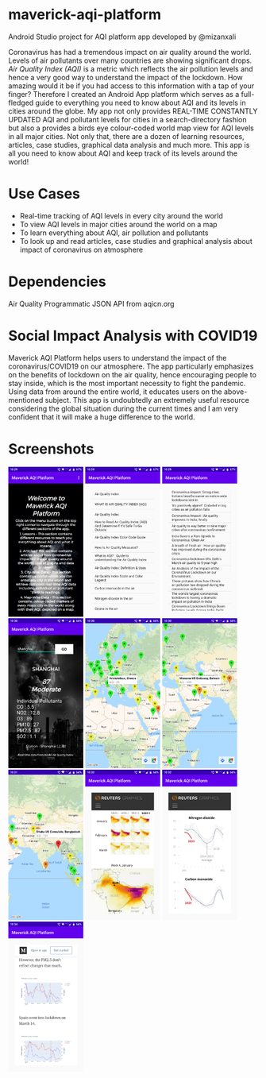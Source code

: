 # maverick-aqi-platform
Android Studio project for AQI platform app developed by @mizanxali

Coronavirus has had a tremendous impact on air quality around the world. Levels of air pollutants over many countries are showing significant drops. <em>Air Quality Index (AQI)</em> is a metric which reflects the air pollution levels and hence a very good way to understand the impact of the lockdown. How amazing would it be if you had access to this information with a tap of your finger? Therefore I created an Android App platform which serves as a full-fledged guide to everything you need to know about AQI and its levels in cities around the globe. My app not only provides REAL-TIME CONSTANTLY UPDATED AQI and pollutant levels for cities in a search-directory fashion but also a provides a birds eye colour-coded world map view for AQI levels in all major cities. Not only that, there are a dozen of learning resources, articles, case studies, graphical data analysis and much more. This app is all you need to know about AQI and keep track of its levels around the world!

<h1>Use Cases</h1>
<ul>
<li>Real-time tracking of AQI levels in every city around the world</li>
<li>To view AQI levels in major cities around the world on a map</li>
<li>To learn everything about AQI, air pollution and pollutants</li>
<li>To look up and read articles, case studies and graphical analysis about impact of coronavirus on atmosphere</li>
</ul>

<h1>Dependencies</h1>
Air Quality Programmatic JSON API from aqicn.org

<h1>Social Impact Analysis with COVID19</h1>
Maverick AQI Platform helps users to understand the impact of the coronavirus/COVID19 on our atmosphere.
The app particularly emphasizes on the benefits of lockdown on the air quality, hence encouraging people to stay inside, which is the most important necessity to fight the pandemic.
Using data from around the entire world, it educates users on the above-mentioned subject.
This app is undoubtedly an extremely useful resource considering the global situation during the current times and I am very confident that it will make a huge difference to the world.

<h1>Screenshots</h1>
<img src=screenshots/Screenshot_20200501-222937.png width=30%/>
<img src=screenshots/Screenshot_20200501-222950.png width=30%/>
<img src=screenshots/Screenshot_20200501-222956.png width=30%/>
<img src=screenshots/Screenshot_20200501-223013.png width=30%/>
<img src=screenshots/Screenshot_20200501-223042.png width=30%/>
<img src=screenshots/Screenshot_20200501-223047.png width=30%/>
<img src=screenshots/Screenshot_20200501-223111.png width=30%/>
<img src=screenshots/Screenshot_20200501-223213.png width=30%/>
<img src=screenshots/Screenshot_20200501-223241.png width=30%/>
<img src=screenshots/Screenshot_20200501-223408.png width=30%/>
